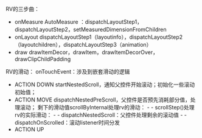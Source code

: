 RV的三步曲：
- onMeasure
AutoMeasure ：dispatchLayoutStep1，dispatchLayoutStep2，setMeasuredDimensionFromChildren
- onLayout
dispatchLayoutStep1（layoutinfo），dispatchLayoutStep2（layoutchildren），dispatchLayoutStep3（animation）
- draw
drawItemDecor，drawItem，drawItemDecorOver，drawClipChildPadding

RV的滑动：
onTouchEvent：涉及到嵌套滑动的逻辑
   - ACTION DOWN
   startNestedScroll，通知父控件开始滚动；初始化一些滚动初始值；
   - ACTION MOVE
   dispatchNestedPreScroll，父控件是否预先消耗部分值，处理滚动；
   剩下的滑动值scrollByInternal处理rv的滑动：
	- -    scrollStep()处理rv的实际滑动：
	- -    dispatchNestedScroll：父控件处理剩余的滚动值
	- -    dispatchOnScrolled：滚动listener时间分发
   - ACTION UP